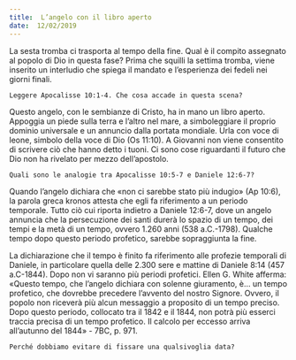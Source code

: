 ```yaml
---
title:  L’angelo con il libro aperto
date:  12/02/2019
---
```


La sesta tromba ci trasporta al tempo della fine. Qual è il compito assegnato al popolo di Dio in questa fase? Prima che squilli la settima tromba, viene inserito un interludio che spiega il mandato e l’esperienza dei fedeli nei giorni finali.

`Leggere Apocalisse 10:1-4. Che cosa accade in questa scena?`

Questo angelo, con le sembianze di Cristo, ha in mano un libro aperto. Appoggia un piede sulla terra e l’altro nel mare, a simboleggiare il proprio dominio universale e un annuncio dalla portata mondiale. Urla con voce di leone, simbolo della voce di Dio (Os 11:10). A Giovanni non viene consentito di scrivere ciò che hanno detto i tuoni. Ci sono cose riguardanti il futuro che Dio non ha rivelato per mezzo dell’apostolo.

`Quali sono le analogie tra Apocalisse 10:5-7 e Daniele 12:6-7?`

Quando l’angelo dichiara che «non ci sarebbe stato più indugio» (Ap 10:6), la parola greca kronos attesta che egli fa riferimento a un periodo temporale. Tutto ciò cui riporta indietro a Daniele 12:6-7, dove un angelo annuncia che la persecuzione dei santi durerà lo spazio di un tempo, dei tempi e la metà di un tempo, ovvero 1.260 anni (538 a.C.-1798). Qualche tempo dopo questo periodo profetico, sarebbe sopraggiunta la fine.

La dichiarazione che il tempo è finito fa riferimento alle profezie temporali di Daniele, in particolare quella delle 2.300 sere e mattine di Daniele 8:14 (457 a.C-1844). Dopo non vi saranno più periodi profetici. Ellen G. White afferma: «Questo tempo, che l’angelo dichiara con solenne giuramento, è… un tempo profetico, che dovrebbe precedere l’avvento del nostro Signore. Ovvero, il popolo non riceverà più alcun messaggio a proposito di un tempo preciso. Dopo questo periodo, collocato tra il 1842 e il 1844, non potrà più esserci traccia precisa di un tempo profetico. Il calcolo per eccesso arriva all’autunno del 1844» - 7BC, p. 971.

`Perché dobbiamo evitare di fissare una qualsivoglia data?`